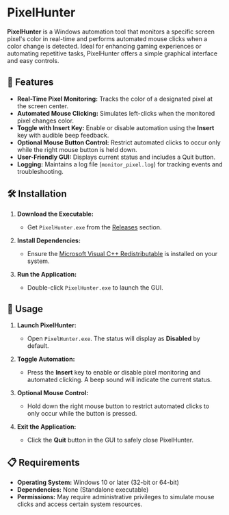 

# PixelHunter

**PixelHunter** is a Windows automation tool that monitors a specific screen pixel's color in real-time and performs automated mouse clicks when a color change is detected. Ideal for enhancing gaming experiences or automating repetitive tasks, PixelHunter offers a simple graphical interface and easy controls.

## 🚀 Features

- **Real-Time Pixel Monitoring:** Tracks the color of a designated pixel at the screen center.
- **Automated Mouse Clicking:** Simulates left-clicks when the monitored pixel changes color.
- **Toggle with Insert Key:** Enable or disable automation using the **Insert** key with audible beep feedback.
- **Optional Mouse Button Control:** Restrict automated clicks to occur only while the right mouse button is held down.
- **User-Friendly GUI:** Displays current status and includes a Quit button.
- **Logging:** Maintains a log file (`monitor_pixel.log`) for tracking events and troubleshooting.

## 🛠 Installation

1. **Download the Executable:**
   - Get `PixelHunter.exe` from the [Releases](#) section.

2. **Install Dependencies:**
   - Ensure the [Microsoft Visual C++ Redistributable](https://support.microsoft.com/en-us/help/2977003/the-latest-supported-visual-c-downloads) is installed on your system.

3. **Run the Application:**
   - Double-click `PixelHunter.exe` to launch the GUI.

## 🎯 Usage

1. **Launch PixelHunter:**
   - Open `PixelHunter.exe`. The status will display as **Disabled** by default.

2. **Toggle Automation:**
   - Press the **Insert** key to enable or disable pixel monitoring and automated clicking. A beep sound will indicate the current status.

3. **Optional Mouse Control:**
   - Hold down the right mouse button to restrict automated clicks to only occur while the button is pressed.

4. **Exit the Application:**
   - Click the **Quit** button in the GUI to safely close PixelHunter.

## 📋 Requirements

- **Operating System:** Windows 10 or later (32-bit or 64-bit)
- **Dependencies:** None (Standalone executable)
- **Permissions:** May require administrative privileges to simulate mouse clicks and access certain system resources.
